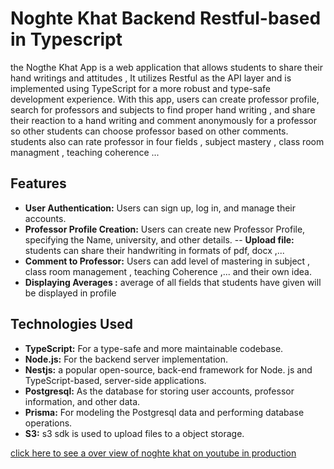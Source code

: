 # Noghte Khat Backend Restful-based in Typescript

the Nogthe Khat App is a web application that allows students to share their hand writings and attitudes , It utilizes Restful as the API layer and is implemented using TypeScript for a more robust and type-safe development experience. With this app, users can create professor profile, search for professors and subjects to find proper hand writing , and share their reaction to a hand writing and comment anonymously for a professor so other students can choose professor based on other comments. students also can rate professor in four fields , subject mastery , class room managment , teaching coherence ...

## Features

- **User Authentication:** Users can sign up, log in, and manage their accounts.
- **Professor Profile Creation:** Users can create new Professor Profile, specifying the Name, university, and other details.
  -- **Upload file:** students can share their handwriting in formats of pdf, docx ,...
- **Comment to Professor:** Users can add level of mastering in subject , class room management , teaching Coherence ,... and their own idea.
- **Displaying Averages :** average of all fields that students have given will be displayed in profile

## Technologies Used

- **TypeScript:** For a type-safe and more maintainable codebase.
- **Node.js:** For the backend server implementation.
- **Nestjs:** a popular open-source, back-end framework for Node. js and TypeScript-based, server-side applications.
- **Postgresql:** As the database for storing user accounts, professor information, and other data.
- **Prisma:** For modeling the Postgresql data and performing database operations.
- **S3:** s3 sdk is used to upload files to a object storage.



[click here to see a over view of noghte khat on youtube in production](https://www.youtube.com/watch?v=3__CCXOX3dI)
